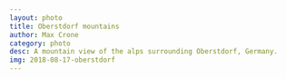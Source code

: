 ```yaml
---
layout: photo
title: Oberstdorf mountains
author: Max Crone
category: photo
desc: A mountain view of the alps surrounding Oberstdorf, Germany.
img: 2018-08-17-oberstdorf
---
```

